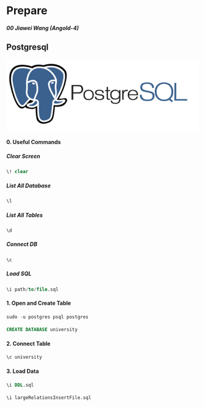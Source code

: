 # Prepare 

##### 00 Jiawei Wang (Angold-4)

## Postgresql

![../../../../2021-12-24/Sources/psql.png](../../../../2021-12-24/Sources/psql.png)

#### 0. Useful Commands
##### Clear Screen
```sql
\! clear
```

##### List All Database
```sql
\l
```

##### List All Tables
```sql
\d
```

##### Connect DB
```sql
\c
```

##### Load SQL
```sql
\i path/to/file.sql
```

#### 1. Open and Create Table
```sql
sudo -u postgres psql postgres

CREATE DATABASE university
```

#### 2. Connect Table
```sql
\c university
```

#### 3. Load Data
```sql
\i DDL.sql

\i largeRelationsInsertFile.sql
```
